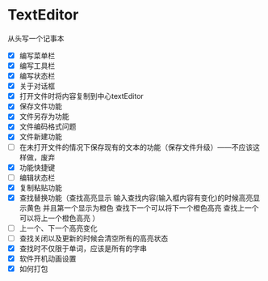 # TextEditor

从头写一个记事本

* [X] 编写菜单栏
* [X] 编写工具栏
* [X] 编写状态栏
* [X] 关于对话框
* [X] 打开文件时将内容复制到中心textEditor
* [X] 保存文件功能
* [X] 文件另存为功能
* [X] 文件编码格式问题
* [X] 文件新建功能
* [ ] 在未打开文件的情况下保存现有的文本的功能（保存文件升级）——不应该这样做，废弃
* [X] 功能快捷键
* [ ] 编辑状态栏
* [X] 复制粘贴功能
* [X] 查找替换功能（查找高亮显示 输入查找内容(输入框内容有变化)的时候高亮显示黄色  并且第一个显示为橙色 查找下一个可以将下一个橙色高亮 查找上一个可以将上一个橙色高亮 ）
* [ ] 上一个、下一个高亮变化
* [ ] 查找关闭以及更新的时候会清空所有的高亮状态
* [X] 查找时不仅限于单词，应该是所有的字串
* [X] 软件开机动画设置
* [X] 如何打包
